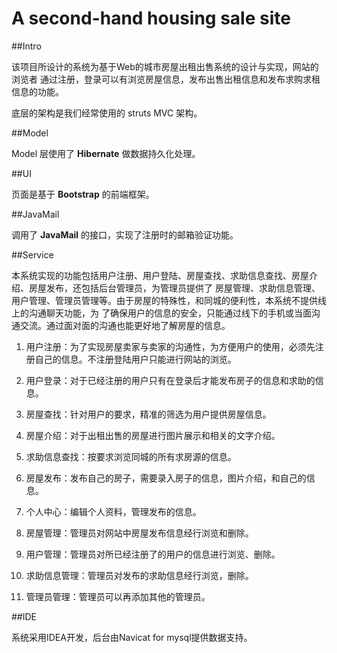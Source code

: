 # A second-hand housing sale site 

##Intro

该项目所设计的系统为基于Web的城市房屋出租出售系统的设计与实现，网站的浏览者
通过注册，登录可以有浏览房屋信息，发布出售出租信息和发布求购求租信息的功能。

底层的架构是我们经常使用的 struts MVC 架构。

##Model

Model 层使用了 **Hibernate** 做数据持久化处理。

##UI

页面是基于 **Bootstrap** 的前端框架。

##JavaMail

调用了 **JavaMail** 的接口，实现了注册时的邮箱验证功能。

##Service

本系统实现的功能包括用户注册、用户登陆、房屋查找、求助信息查找、房屋介绍、房屋发布，还包括后台管理员，为管理员提供了
房屋管理、求助信息管理、用户管理、管理员管理等。由于房屋的特殊性，和同城的便利性，本系统不提供线上的沟通聊天功能，为
了确保用户的信息的安全，只能通过线下的手机或当面沟通交流。通过面对面的沟通也能更好地了解房屋的信息。

1. 用户注册：为了实现房屋卖家与卖家的沟通性，为方便用户的使用，必须先注册自己的信息。不注册登陆用户只能进行网站的浏览。

2. 用户登录：对于已经注册的用户只有在登录后才能发布房子的信息和求助的信息。

3. 房屋查找：针对用户的要求，精准的筛选为用户提供房屋信息。

4. 房屋介绍：对于出租出售的房屋进行图片展示和相关的文字介绍。

5. 求助信息查找：按要求浏览同城的所有求房源的信息。

6. 房屋发布：发布自己的房子，需要录入房子的信息，图片介绍，和自己的信息。

7. 个人中心：编辑个人资料，管理发布的信息。

8. 房屋管理：管理员对网站中房屋发布信息经行浏览和删除。

9. 用户管理：管理员对所已经注册了的用户的信息进行浏览、删除。

10. 求助信息管理：管理员对发布的求助信息经行浏览，删除。

11. 管理员管理：管理员可以再添加其他的管理员。

##IDE

系统采用IDEA开发，后台由Navicat for mysql提供数据支持。



